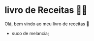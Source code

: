 # livro de Receitas :woman_cook:

Olá, bem vindo ao meu livro de receitas :watermelon:

- suco de melancia;



